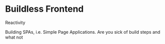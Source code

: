 # Buildless Frontend

Reactivity

Building SPAs, i.e. Simple Page Applications.
Are you sick of build steps and what not